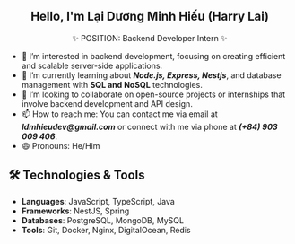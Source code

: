 <h2  align="center" >Hello, I'm Lại Dương Minh Hiếu (Harry Lai)</h1>
      <p align="center">
  ✨ POSITION: Backend Developer Intern ✨
</p>

- 👀 I’m interested in backend development, focusing on creating efficient and scalable server-side applications.
- 🌱 I’m currently learning about **_Node.js, Express, Nestjs_**, and database management with **SQL and NoSQL** technologies.
- 💞️ I’m looking to collaborate on open-source projects or internships that involve backend development and API design.
- 📫 How to reach me: You can contact me via email at **_ldmhieudev@gmail.com_** or connect with me via phone at **_(+84) 903 009 406_**.
- 😄 Pronouns: He/Him

<!---
AlfredHarper/AlfredHarper is a ✨ special ✨ repository because its `README.md` (this file) appears on your GitHub profile.
You can click the Preview link to take a look at your changes.
--->


## 🛠️ Technologies & Tools

- **Languages**: JavaScript, TypeScript, Java
- **Frameworks**: NestJS, Spring
- **Databases**: PostgreSQL, MongoDB, MySQL
- **Tools**: Git, Docker, Nginx, DigitalOcean, Redis


